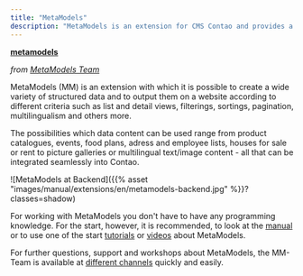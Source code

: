 ```yaml
---
title: "MetaModels"
description: "MetaModels is an extension for CMS Contao and provides a flexible and easy way to build your own data models."
---
```


**[metamodels](https://packagist.org/packages/metamodels/)**

_from [MetaModels Team](https://now.metamodel.me/en/about/team)_

MetaModels (MM) is an extension with which it is possible to create a wide variety of structured data and to output
them on a website according to different criteria such as list and detail views, filterings, sortings, pagination,
multilingualism and others more. 

The possibilities which data content can be used range from product catalogues, events, food plans, adress and employee
lists, houses for sale or rent to picture galleries or multilingual text/image content - all that can be integrated
seamlessly into Contao. 

![MetaModels at Backend]({{% asset "images/manual/extensions/en/metamodels-backend.jpg" %}}?classes=shadow)

For working with MetaModels you don't have to have any programming knowledge. For the start, however, it is recommended,
to look at the [manual](https://metamodels.readthedocs.io/en/latest/) or to use one of the
start [tutorials](https://metamodels.readthedocs.io/en/latest/manual/first-metamodel.html) or
[videos](https://metamodels.readthedocs.io/de/latest/cookbook/other-tutorials/videos.html) about MetaModels.

For further questions, support and workshops about MetaModels, the MM-Team is available at
[different channels](https://now.metamodel.me/en/supporters/get-support) quickly and easily.

